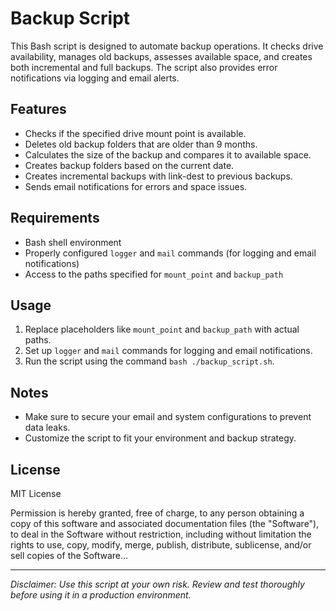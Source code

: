 # Backup Script

This Bash script is designed to automate backup operations. It checks drive availability, manages old backups, assesses available space, and creates both incremental and full backups. The script also provides error notifications via logging and email alerts.

## Features

- Checks if the specified drive mount point is available.
- Deletes old backup folders that are older than 9 months.
- Calculates the size of the backup and compares it to available space.
- Creates backup folders based on the current date.
- Creates incremental backups with link-dest to previous backups.
- Sends email notifications for errors and space issues.

## Requirements

- Bash shell environment
- Properly configured `logger` and `mail` commands (for logging and email notifications)
- Access to the paths specified for `mount_point` and `backup_path`

## Usage

1. Replace placeholders like `mount_point` and `backup_path` with actual paths.
2. Set up `logger` and `mail` commands for logging and email notifications.
3. Run the script using the command `bash ./backup_script.sh`.

## Notes

- Make sure to secure your email and system configurations to prevent data leaks.
- Customize the script to fit your environment and backup strategy.

## License

MIT License

Permission is hereby granted, free of charge, to any person obtaining a copy of this software and associated documentation files (the "Software"), to deal in the Software without restriction, including without limitation the rights to use, copy, modify, merge, publish, distribute, sublicense, and/or sell copies of the Software...


---

*Disclaimer: Use this script at your own risk. Review and test thoroughly before using it in a production environment.*


